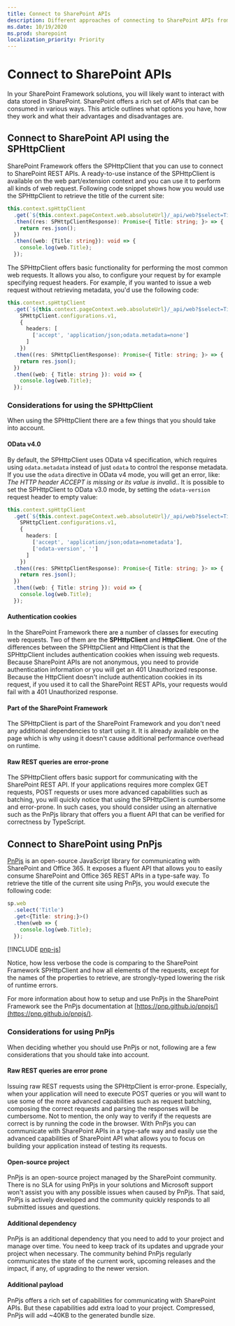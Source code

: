 ```yaml
---
title: Connect to SharePoint APIs
description: Different approaches of connecting to SharePoint APIs from your SharePoint Framework solutions
ms.date: 10/19/2020
ms.prod: sharepoint
localization_priority: Priority
---
```


# Connect to SharePoint APIs

In your SharePoint Framework solutions, you will likely want to interact with data stored in SharePoint. SharePoint offers a rich set of APIs that can be consumed in various ways. This article outlines what options you have, how they work and what their advantages and disadvantages are. 

## Connect to SharePoint API using the SPHttpClient

SharePoint Framework offers the SPHttpClient that you can use to connect to SharePoint REST APIs. A ready-to-use instance of the SPHttpClient is available on the web part/extension context and you can use it to perform all kinds of web request. Following code snippet shows how you would use the SPHttpClient to retrieve the title of the current site:

```typescript
this.context.spHttpClient
  .get(`${this.context.pageContext.web.absoluteUrl}/_api/web?$select=Title`, SPHttpClient.configurations.v1)
  .then((res: SPHttpClientResponse): Promise<{ Title: string; }> => {
    return res.json();
  })
  .then((web: {Title: string}): void => {
    console.log(web.Title);
  });
```

The SPHttpClient offers basic functionality for performing the most common web requests. It allows you also, to configure your request by for example specifying request headers. For example, if you wanted to issue a web request without retrieving metadata, you'd use the following code:

```typescript
this.context.spHttpClient
  .get(`${this.context.pageContext.web.absoluteUrl}/_api/web?$select=Title`,
    SPHttpClient.configurations.v1,
    {
      headers: [
        ['accept', 'application/json;odata.metadata=none']
      ]
    })
  .then((res: SPHttpClientResponse): Promise<{ Title: string; }> => {
    return res.json();
  })
  .then((web: { Title: string }): void => {
    console.log(web.Title);
  });
```

### Considerations for using the SPHttpClient

When using the SPHttpClient there are a few things that you should take into account.

#### OData v4.0

By default, the SPHttpClient uses OData v4 specification, which requires using `odata.metadata` instead of just `odata` to control the response metadata. If you use the `odata` directive in OData v4 mode, you will get an error, like: _The HTTP header ACCEPT is missing or its value is invalid._. It is  possible to set the SPHttpClient to OData v3.0 mode, by setting the `odata-version` request header to empty value:

```typescript
this.context.spHttpClient
  .get(`${this.context.pageContext.web.absoluteUrl}/_api/web?$select=Title`,
    SPHttpClient.configurations.v1,
    {
      headers: [
        ['accept', 'application/json;odata=nometadata'],
        ['odata-version', '']
      ]
    })
  .then((res: SPHttpClientResponse): Promise<{ Title: string; }> => {
    return res.json();
  })
  .then((web: { Title: string }): void => {
    console.log(web.Title);
  });
```

#### Authentication cookies

In the SharePoint Framework there are a number of classes for executing web requests. Two of them are the **SPHttpClient** and **HttpClient**. One of the differences between the SPHttpClient and HttpClient is that the SPHttpClient includes authentication cookies when issuing web requests. Because SharePoint APIs are not anonymous, you need to provide authentication information or you will get an 401 Unauthorized response. Because the HttpClient doesn't include authentication cookies in its request, if you used it to call the SharePoint REST APIs, your requests would fail with a 401 Unauthorized response.

#### Part of the SharePoint Framework

The SPHttpClient is part of the SharePoint Framework and you don't need any additional dependencies to start using it. It is already available on the page which is why using it doesn't cause additional performance overhead on runtime.

#### Raw REST queries are error-prone

The SPHttpClient offers basic support for communicating with the SharePoint REST API. If your applications requires more complex GET requests, POST requests or uses more advanced capabilities such as batching, you will quickly notice that using the SPHttpClient is cumbersome and error-prone. In such cases, you should consider using an alternative such as the PnPjs library that offers you a fluent API that can be verified for correctness by TypeScript.

## Connect to SharePoint using PnPjs

[PnPjs](https://pnp.github.io/pnpjs/) is an open-source JavaScript library for communicating with SharePoint and Office 365. It exposes a fluent API that allows you to easily consume SharePoint and Office 365 REST APIs in a type-safe way. To retrieve the title of the current site using PnPjs, you would execute the following code:

```typescript
sp.web
  .select('Title')
  .get<{Title: string;}>()
  .then(web => {
    console.log(web.Title);
  });
```

[!INCLUDE [pnp-js](../../includes/snippets/open-source/pnp-js.md)]

Notice, how less verbose the code is comparing to the SharePoint Framework SPHttpClient and how all elements of the requests, except for the names of the properties to retrieve, are strongly-typed lowering the risk of runtime errors.

For more information about how to setup and use PnPjs in the SharePoint Framework see the PnPjs documentation at [https://pnp.github.io/pnpjs/](https://pnp.github.io/pnpjs/).

### Considerations for using PnPjs

When deciding whether you should use PnPjs or not, following are a few considerations that you should take into account.

#### Raw REST queries are error prone

Issuing raw REST requests using the SPHttpClient is error-prone. Especially, when your application will need to execute POST queries or you will want to use some of the more advanced capabilities such as request batching, composing the correct requests and parsing the responses will be cumbersome. Not to mention, the only way to verify if the requests are correct is by running the code in the browser. With PnPjs you can communicate with SharePoint APIs in a type-safe way and easily use the advanced capabilities of SharePoint API what allows you to focus on building your application instead of testing its requests.

#### Open-source project

PnPjs is an open-source project managed by the SharePoint community. There is no SLA for using PnPjs in your solutions and Microsoft support won't assist you with any possible issues when caused by PnPjs. That said, PnPjs is actively developed and the community quickly responds to all submitted issues and questions.

#### Additional dependency

PnPjs is an additional dependency that you need to add to your project and manage over time. You need to keep track of its updates and upgrade your project when necessary. The community behind PnPjs regularly communicates the state of the current work, upcoming releases and the impact, if any, of upgrading to the newer version.

#### Additional payload

PnPjs offers a rich set of capabilities for communicating with SharePoint APIs. But these capabilities add extra load to your project. Compressed, PnPjs will add ~40KB to the generated bundle size.
